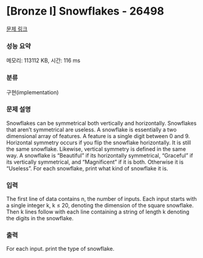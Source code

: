 # [Bronze I] Snowflakes - 26498 

[문제 링크](https://www.acmicpc.net/problem/26498) 

### 성능 요약

메모리: 113112 KB, 시간: 116 ms

### 분류

구현(implementation)

### 문제 설명

<p>Snowflakes can be symmetrical both vertically and horizontally. Snowflakes that aren’t symmetrical are useless. A snowflake is essentially a two dimensional array of features. A feature is a single digit between 0 and 9. Horizontal symmetry occurs if you flip the snowflake horizontally. It is still the same snowflake. Likewise, vertical symmetry is defined in the same way. A snowflake is “Beautiful” if its horizontally symmetrical, “Graceful” if its vertically symmetrical, and “Magnificent” if it is both. Otherwise it is “Useless”. For each snowflake, print what kind of snowflake it is.</p>

### 입력 

 <p>The first line of data contains n, the number of inputs. Each input starts with a single integer k, k ≤ 20, denoting the dimension of the square snowflake. Then k lines follow with each line containing a string of length k denoting the digits in the snowflake.</p>

### 출력 

 <p>For each input. print the type of snowflake.</p>


